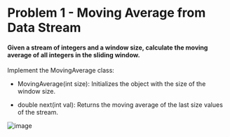 # Problem 1 - Moving Average from Data Stream

#### Given a stream of integers and a window size, calculate the moving average of all integers in the sliding window.

Implement the MovingAverage class:

- MovingAverage(int size): Initializes the object with the size of the window size.

- double next(int val): Returns the moving average of the last size values of the stream.

![image](https://user-images.githubusercontent.com/100242383/178124903-9f845b3c-6c6d-40f4-b99e-4e55e61f1b53.png)
